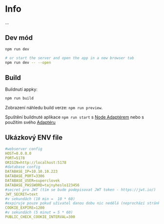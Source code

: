  # Info
...

## Dev mód

```bash
npm run dev

# or start the server and open the app in a new browser tab
npm run dev -- --open
```

## Build

Buildnutí appky:

```bash
npm run build
```

Zobrazení náhledu build verze: `npm run preview`.

Spuštění buildnuté aplikace `npm run start` s [Node Adaptérem](https://kit.svelte.dev/docs/adapter-node) nebo s použitím svého [Adaptéru](https://kit.svelte.dev/docs/adapters)

## Ukázkový ENV file

```YAML
#webserver config
HOST=0.0.0.0
PORT=5178
ORIGIN=http://localhost:5178
#database config
DATABASE_IP=10.10.10.223
DATABASE_PORT=3306
DATABASE_USER=superclovek
DATABASE_PASSWORD=tajnyheslo123456
#secret pro JWT (tím se bude podepisovat JWT token - https://jwt.io/)
JWT_SECRET=text
#v sekundách (10 min =  10 * 60)
#expiruje pouze pokud uživatel danou dobu nic nedělá (neprochází stránky)
COOKIE_EXPIRE=1200
#v sekundách (5 minut = 5 * 60)
PUBLIC_CHECK_COOKIE_INTERVAL=300
```
